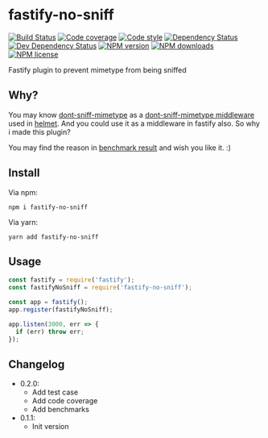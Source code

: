 # fastify-no-sniff

[![Build Status][ci-img]][ci-url]
[![Code coverage][cov-img]][cov-url]
[![Code style][lint-img]][lint-url]
[![Dependency Status][dep-img]][dep-url]
[![Dev Dependency Status][dev-dep-img]][dev-dep-url]
[![NPM version][npm-ver-img]][npm-url]
[![NPM downloads][npm-dl-img]][npm-url]
[![NPM license][npm-lc-img]][npm-url]

Fastify plugin to prevent mimetype from being sniffed

## Why?

You may know [dont-sniff-mimetype](https://github.com/helmetjs/dont-sniff-mimetype) as a [dont-sniff-mimetype middleware](https://helmetjs.github.io/docs/dont-sniff-mimetype/) used in [helmet](https://github.com/helmetjs/helmet). And you could use it as a middleware in fastify also. So why i made this plugin?

You may find the reason in [benchmark result](./benchmarks/benchmark.txt) and wish you like it. :)

## Install

Via npm:

```shell
npm i fastify-no-sniff
```

Via yarn:

```shell
yarn add fastify-no-sniff
```

## Usage

```js
const fastify = require('fastify');
const fastifyNoSniff = require('fastify-no-sniff');

const app = fastify();
app.register(fastifyNoSniff);

app.listen(3000, err => {
  if (err) throw err;
});
```

## Changelog

- 0.2.0:
  - Add test case
  - Add code coverage
  - Add benchmarks
- 0.1.1:
  - Init version

[ci-img]: https://img.shields.io/travis/poppinlp/fastify-no-sniff.svg?style=flat-square
[ci-url]: https://travis-ci.org/poppinlp/fastify-no-sniff
[cov-img]: https://img.shields.io/coveralls/poppinlp/fastify-no-sniff.svg?style=flat-square
[cov-url]: https://coveralls.io/github/poppinlp/fastify-no-sniff?branch=master
[lint-img]: https://img.shields.io/badge/code%20style-handsome-brightgreen.svg?style=flat-square
[lint-url]: https://github.com/poppinlp/eslint-config-handsome
[dep-img]: https://img.shields.io/david/poppinlp/fastify-no-sniff.svg?style=flat-square
[dep-url]: https://david-dm.org/poppinlp/fastify-no-sniff
[dev-dep-img]: https://img.shields.io/david/dev/poppinlp/fastify-no-sniff.svg?style=flat-square
[dev-dep-url]: https://david-dm.org/poppinlp/fastify-no-sniff#info=devDependencies
[npm-ver-img]: https://img.shields.io/npm/v/fastify-no-sniff.svg?style=flat-square
[npm-dl-img]: https://img.shields.io/npm/dm/fastify-no-sniff.svg?style=flat-square
[npm-lc-img]: https://img.shields.io/npm/l/fastify-no-sniff.svg?style=flat-square
[npm-url]: https://www.npmjs.com/package/fastify-no-sniff
